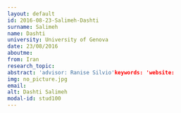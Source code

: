 ```yaml
---
layout: default 
id: 2016-08-23-Salimeh-Dashti
surname: Salimeh
name: Dashti
university: University of Genova
date: 23/08/2016
aboutme: 
from: Iran
research_topic: 
abstract: 'advisor: Ranise Silvio'keywords: 'website: 
img: no_picture.jpg
email: 
alt: Dashti Salimeh
modal-id: stud100
---
```

